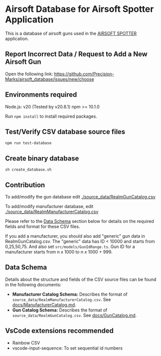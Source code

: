# Airsoft Database for Airsoft Spotter Application

This is a database of airsoft guns used in the [AIRSOFT SPOTTER](https://precision-marks.com) application.

## Report Incorrect Data / Request to Add a New Airsoft Gun

Open the following link: 
https://github.com/Precision-Marks/airsoft_database/issues/new/choose

## Environments required

Node.js: v20 (Tested by v20.8.1)
npm >= 10.1.0

Run `npm install` to install required packages.

## Test/Verify CSV database source files

`npm run test-database`

## Create binary database

`sh create_database.sh`

## Contribution

To add/modify the gun database edit [./source_data/RealmGunCatalog.csv](./source_data/RealmGunCatalog.csv)

To add/modify manufacturer database, edit [./source_data/RealmManufacturerCatalog.csv](./source_data/RealmManufacturerCatalog.csv)

Please refer to the [Data Schema](#data-schema) section below for details on the required fields and format for these CSV files.

If you add a manufacturer, you should also add "generic" gun data in RealmGunCatalog.csv. The "generic" data has ID &lt; 10000 and starts from 0,25,50,75.
And also set `src/models/GunIdRange.ts`. Gun ID for a manufacturer starts from n x 1000 to n x 1000 + 999.

## Data Schema

Details about the structure and fields of the CSV source files can be found in the following documents:

* **Manufacturer Catalog Schema:** Describes the format of `source_data/RealmManufacturerCatalog.csv`. See [docs/ManufacturerCatalog.md](./docs/ManufacturerCatalog.md).
* **Gun Catalog Schema:** Describes the format of `source_data/RealmGunCatalog.csv`. See [docs/GunCatalog.md](./docs/GunCatalog.md).

## VsCode extensions recommended

* Rainbow CSV
* vscode-input-sequence: To set sequential id numbers
